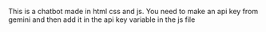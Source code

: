 This is a chatbot made in html css and js.
You need to make an api key from gemini and then add it in the api key variable in the js file
